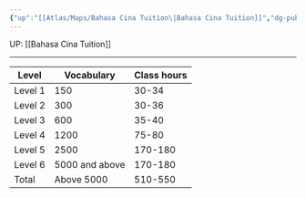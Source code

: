 ```yaml
---
{"up":"[[Atlas/Maps/Bahasa Cina Tuition\|Bahasa Cina Tuition]]","dg-publish":true,"permalink":"/atlas/notes/about-hsk/","dgPassFrontmatter":true}
---
```


UP: [[Bahasa Cina Tuition]]

---

| Level   | Vocabulary     | Class hours |
| ------- | -------------- | ----------- |
| Level 1 | 150            | 30-34       |
| Level 2 | 300            | 30-36       |
| Level 3 | 600            | 35-40       |
| Level 4 | 1200           | 75-80       |
| Level 5 | 2500           | 170-180     |
| Level 6 | 5000 and above | 170-180     |
| Total   | Above 5000     | 510-550     |
